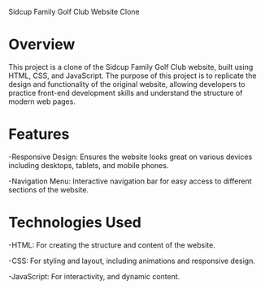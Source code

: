 Sidcup Family Golf Club Website Clone

# Overview

This project is a clone of the Sidcup Family Golf Club website, built using HTML, CSS, and JavaScript. The purpose of this project is to replicate the design and functionality of the original website, allowing developers to practice front-end development skills and understand the structure of modern web pages.

# Features

-Responsive Design: Ensures the website looks great on various devices including desktops, tablets, and mobile phones.

-Navigation Menu: Interactive navigation bar for easy access to different sections of the website.

# Technologies Used

-HTML: For creating the structure and content of the website.

-CSS: For styling and layout, including animations and responsive design.

-JavaScript: For interactivity, and dynamic content.